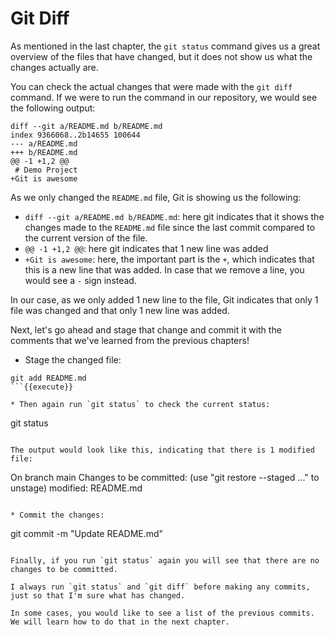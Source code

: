 # Git Diff

As mentioned in the last chapter, the `git status` command gives us a great overview of the files that have changed, but it does not show us what the changes actually are.

You can check the actual changes that were made with the `git diff` command. If we were to run the command in our repository, we would see the following output:

```
diff --git a/README.md b/README.md
index 9366068..2b14655 100644
--- a/README.md
+++ b/README.md
@@ -1 +1,2 @@
 # Demo Project
+Git is awesome
```

As we only changed the `README.md` file, Git is showing us the following:

* `diff --git a/README.md b/README.md`: here git indicates that it shows the changes made to the `README.md` file since the last commit compared to the current version of the file.
* `@@ -1 +1,2 @@`: here git indicates that 1 new line was added
* `+Git is awesome`: here, the important part is the `+`, which indicates that this is a new line that was added. In case that we remove a line, you would see a `-` sign instead.

In our case, as we only added 1 new line to the file, Git indicates that only 1 file was changed and that only 1 new line was added.

Next, let's go ahead and stage that change and commit it with the comments that we've learned from the previous chapters!

* Stage the changed file:

```
git add README.md
```{{execute}}

* Then again run `git status` to check the current status:

```
git status
```{{execute}}

The output would look like this, indicating that there is 1 modified file:

```
On branch main
Changes to be committed:
  (use "git restore --staged <file>..." to unstage)
        modified:   README.md
```

* Commit the changes:

```
git commit -m "Update README.md"
```{{execute}}

Finally, if you run `git status` again you will see that there are no changes to be committed.

I always run `git status` and `git diff` before making any commits, just so that I'm sure what has changed.

In some cases, you would like to see a list of the previous commits. We will learn how to do that in the next chapter.